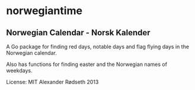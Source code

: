 norwegiantime
=============

Norwegian Calendar - Norsk Kalender
-----------------------------------

A Go package for finding red days, notable days and flag flying days in the Norwegian calendar.

Also has functions for finding easter and the Norwegian names of weekdays.


License: MIT
Alexander Rødseth 2013
